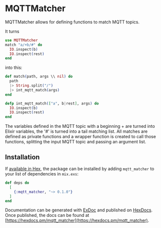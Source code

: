 # MQTTMatcher

MQTTMatcher allows for defining functions to match MQTT topics.

It turns

```elixir
use MQTTMatcher
match "a/+b/#" do
  IO.inspect(b)
  IO.inspect(rest)
end
```

into this:

```elixir
def match(path, args \\ nil) do
  path
  |> String.split("/")
  |> int_mqtt_match(args)
end

defp int_mqtt_match(["a", b|rest], args) do
  IO.inspect(b)
  IO.inspect(rest)
end
```

The variables defined in the MQTT topic with a beginning + are turned into Elixir variables,
the '#' is turned into a tail matching list. All matches are defined as private functions and a wrapper function
is created to call those functions, splitting the input MQTT topic and passing an argument list.

## Installation

If [available in Hex](https://hex.pm/docs/publish), the package can be installed
by adding `mqtt_matcher` to your list of dependencies in `mix.exs`:

```elixir
def deps do
  [
    {:mqtt_matcher, "~> 0.1.0"}
  ]
end
```

Documentation can be generated with [ExDoc](https://github.com/elixir-lang/ex_doc)
and published on [HexDocs](https://hexdocs.pm). Once published, the docs can
be found at [https://hexdocs.pm/mqtt_matcher](https://hexdocs.pm/mqtt_matcher).

